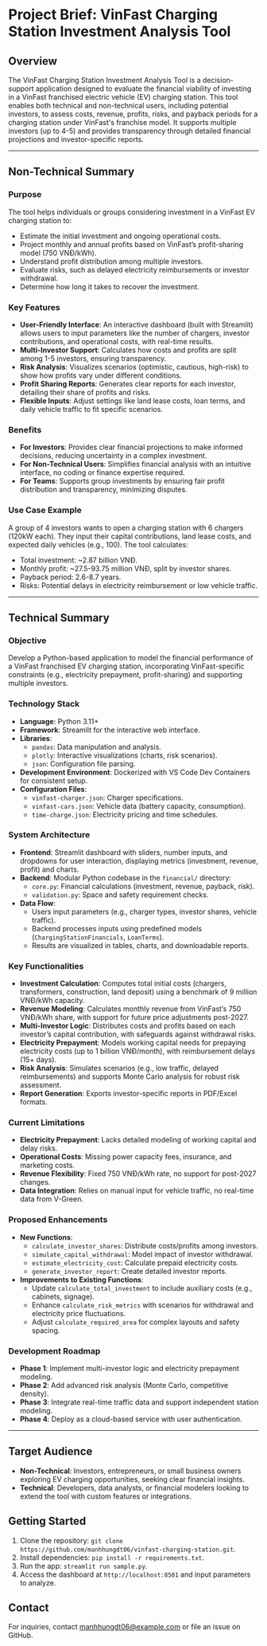 # Project Brief: VinFast Charging Station Investment Analysis Tool

## Overview
The VinFast Charging Station Investment Analysis Tool is a decision-support application designed to evaluate the financial viability of investing in a VinFast franchised electric vehicle (EV) charging station. This tool enables both technical and non-technical users, including potential investors, to assess costs, revenue, profits, risks, and payback periods for a charging station under VinFast's franchise model. It supports multiple investors (up to 4-5) and provides transparency through detailed financial projections and investor-specific reports.

---

## Non-Technical Summary

### Purpose
The tool helps individuals or groups considering investment in a VinFast EV charging station to:
- Estimate the initial investment and ongoing operational costs.
- Project monthly and annual profits based on VinFast’s profit-sharing model (750 VNĐ/kWh).
- Understand profit distribution among multiple investors.
- Evaluate risks, such as delayed electricity reimbursements or investor withdrawal.
- Determine how long it takes to recover the investment.

### Key Features
- **User-Friendly Interface**: An interactive dashboard (built with Streamlit) allows users to input parameters like the number of chargers, investor contributions, and operational costs, with real-time results.
- **Multi-Investor Support**: Calculates how costs and profits are split among 1-5 investors, ensuring transparency.
- **Risk Analysis**: Visualizes scenarios (optimistic, cautious, high-risk) to show how profits vary under different conditions.
- **Profit Sharing Reports**: Generates clear reports for each investor, detailing their share of profits and risks.
- **Flexible Inputs**: Adjust settings like land lease costs, loan terms, and daily vehicle traffic to fit specific scenarios.

### Benefits
- **For Investors**: Provides clear financial projections to make informed decisions, reducing uncertainty in a complex investment.
- **For Non-Technical Users**: Simplifies financial analysis with an intuitive interface, no coding or finance expertise required.
- **For Teams**: Supports group investments by ensuring fair profit distribution and transparency, minimizing disputes.

### Use Case Example
A group of 4 investors wants to open a charging station with 6 chargers (120kW each). They input their capital contributions, land lease costs, and expected daily vehicles (e.g., 100). The tool calculates:
- Total investment: ~2.87 billion VNĐ.
- Monthly profit: ~27.5-93.75 million VNĐ, split by investor shares.
- Payback period: 2.6-8.7 years.
- Risks: Potential delays in electricity reimbursement or low vehicle traffic.

---

## Technical Summary

### Objective
Develop a Python-based application to model the financial performance of a VinFast franchised EV charging station, incorporating VinFast-specific constraints (e.g., electricity prepayment, profit-sharing) and supporting multiple investors.

### Technology Stack
- **Language**: Python 3.11+
- **Framework**: Streamlit for the interactive web interface.
- **Libraries**:
  - `pandas`: Data manipulation and analysis.
  - `plotly`: Interactive visualizations (charts, risk scenarios).
  - `json`: Configuration file parsing.
- **Development Environment**: Dockerized with VS Code Dev Containers for consistent setup.
- **Configuration Files**:
  - `vinfast-charger.json`: Charger specifications.
  - `vinfast-cars.json`: Vehicle data (battery capacity, consumption).
  - `time-charge.json`: Electricity pricing and time schedules.

### System Architecture
- **Frontend**: Streamlit dashboard with sliders, number inputs, and dropdowns for user interaction, displaying metrics (investment, revenue, profit) and charts.
- **Backend**: Modular Python codebase in the `financial/` directory:
  - `core.py`: Financial calculations (investment, revenue, payback, risk).
  - `validation.py`: Space and safety requirement checks.
- **Data Flow**:
  - Users input parameters (e.g., charger types, investor shares, vehicle traffic).
  - Backend processes inputs using predefined models (`ChargingStationFinancials`, `LoanTerms`).
  - Results are visualized in tables, charts, and downloadable reports.

### Key Functionalities
- **Investment Calculation**: Computes total initial costs (chargers, transformers, construction, land deposit) using a benchmark of 9 million VNĐ/kWh capacity.
- **Revenue Modeling**: Calculates monthly revenue from VinFast’s 750 VNĐ/kWh share, with support for future price adjustments post-2027.
- **Multi-Investor Logic**: Distributes costs and profits based on each investor’s capital contribution, with safeguards against withdrawal risks.
- **Electricity Prepayment**: Models working capital needs for prepaying electricity costs (up to 1 billion VNĐ/month), with reimbursement delays (15+ days).
- **Risk Analysis**: Simulates scenarios (e.g., low traffic, delayed reimbursements) and supports Monte Carlo analysis for robust risk assessment.
- **Report Generation**: Exports investor-specific reports in PDF/Excel formats.

### Current Limitations
- **Electricity Prepayment**: Lacks detailed modeling of working capital and delay risks.
- **Operational Costs**: Missing power capacity fees, insurance, and marketing costs.
- **Revenue Flexibility**: Fixed 750 VNĐ/kWh rate, no support for post-2027 changes.
- **Data Integration**: Relies on manual input for vehicle traffic, no real-time data from V-Green.

### Proposed Enhancements
- **New Functions**:
  - `calculate_investor_shares`: Distribute costs/profits among investors.
  - `simulate_capital_withdrawal`: Model impact of investor withdrawal.
  - `estimate_electricity_cost`: Calculate prepaid electricity costs.
  - `generate_investor_report`: Create detailed investor reports.
- **Improvements to Existing Functions**:
  - Update `calculate_total_investment` to include auxiliary costs (e.g., cabinets, signage).
  - Enhance `calculate_risk_metrics` with scenarios for withdrawal and electricity price fluctuations.
  - Adjust `calculate_required_area` for complex layouts and safety spacing.

### Development Roadmap
- **Phase 1**: Implement multi-investor logic and electricity prepayment modeling.
- **Phase 2**: Add advanced risk analysis (Monte Carlo, competitive density).
- **Phase 3**: Integrate real-time traffic data and support independent station modeling.
- **Phase 4**: Deploy as a cloud-based service with user authentication.

---

## Target Audience
- **Non-Technical**: Investors, entrepreneurs, or small business owners exploring EV charging opportunities, seeking clear financial insights.
- **Technical**: Developers, data analysts, or financial modelers looking to extend the tool with custom features or integrations.

## Getting Started
1. Clone the repository: `git clone https://github.com/manhhungdt06/vinfast-charging-station.git`.
2. Install dependencies: `pip install -r requirements.txt`.
3. Run the app: `streamlit run sample.py`.
4. Access the dashboard at `http://localhost:8501` and input parameters to analyze.

## Contact
For inquiries, contact [manhhungdt06@example.com](mailto:manhhungdt06@example.com) or file an issue on GitHub.